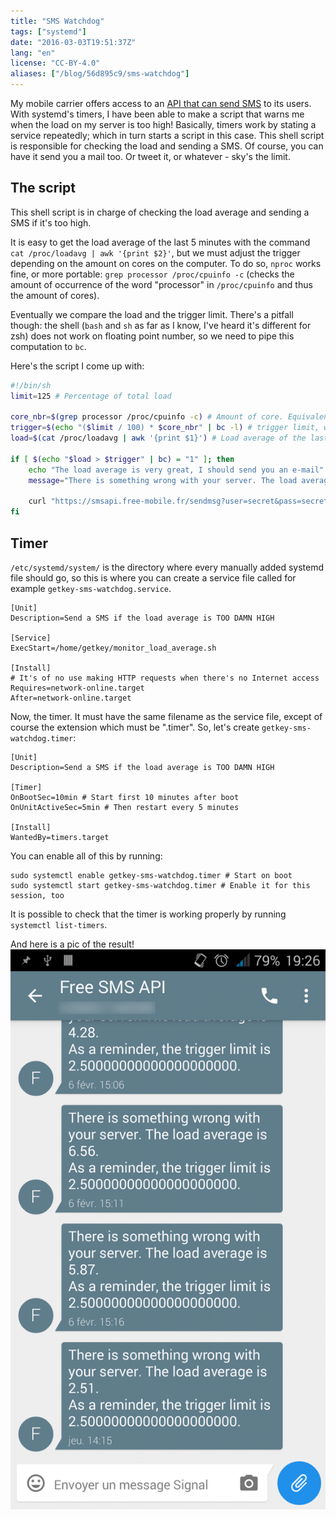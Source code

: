 ```yaml
---
title: "SMS Watchdog"
tags: ["systemd"]
date: "2016-03-03T19:51:37Z"
lang: "en"
license: "CC-BY-4.0"
aliases: ["/blog/56d895c9/sms-watchdog"]
---
```


My mobile carrier offers access to an [API that can send SMS](https://mobile.free.fr/moncompte/) to its users. With systemd's timers, I have been able to make a script that warns me when the load on my server is too high!
Basically, timers work by stating a service repeatedly; which in turn starts a script in this case.
This shell script is responsible for checking the load and sending a SMS. Of course, you can have it send you a mail too. Or tweet it, or whatever - sky's the limit.

## The script
This shell script is in charge of checking the load average and sending a SMS if it's too high.

It is easy to get the load average of the last 5 minutes with the command `cat /proc/loadavg | awk '{print $2}'`, but we must adjust the trigger depending on the amount on cores on the computer. To do so, `nproc` works fine, or more portable: `grep processor /proc/cpuinfo -c` (checks the amount of occurrence of the word "processor" in `/proc/cpuinfo` and thus the amount of cores).

Eventually we compare the load and the trigger limit. There's a pitfall though: the shell (`bash` and `sh` as far as I know, I've heard it's different for zsh) does not work on floating point number, so we need to pipe this computation to `bc`.

Here's the script I come up with:
```sh
#!/bin/sh
limit=125 # Percentage of total load

core_nbr=$(grep processor /proc/cpuinfo -c) # Amount of core. Equivalent to $(nproc) but more portable
trigger=$(echo "($limit / 100) * $core_nbr" | bc -l) # trigger limit, which depends of how many cores you have
load=$(cat /proc/loadavg | awk '{print $1}') # Load average of the last minute

if [ $(echo "$load > $trigger" | bc) = "1" ]; then
	echo "The load average is very great, I should send you an e-mail"
	message="There is something wrong with your server. The load average is $load.%0D%0AAs a reminder, the trigger limit is $trigger." # %0D%0A is a line break

	curl "https://smsapi.free-mobile.fr/sendmsg?user=secret&pass=secret&msg=$message"
fi
```

## Timer

`/etc/systemd/system/` is the directory where every manually added systemd file should go, so this is where you can create a service file called for example `getkey-sms-watchdog.service`.
```systemd
[Unit]
Description=Send a SMS if the load average is TOO DAMN HIGH

[Service]
ExecStart=/home/getkey/monitor_load_average.sh

[Install]
# It's of no use making HTTP requests when there's no Internet access
Requires=network-online.target
After=network-online.target
```

Now, the timer. It must have the same filename as the service file, except of course the extension which must be ".timer". So, let's create `getkey-sms-watchdog.timer`:
```systemd
[Unit]
Description=Send a SMS if the load average is TOO DAMN HIGH

[Timer]
OnBootSec=10min # Start first 10 minutes after boot
OnUnitActiveSec=5min # Then restart every 5 minutes

[Install]
WantedBy=timers.target
```

You can enable all of this by running:
```console
sudo systemctl enable getkey-sms-watchdog.timer # Start on boot
sudo systemctl start getkey-sms-watchdog.timer # Enable it for this session, too
```

It is possible to check that the timer is working properly by running `systemctl list-timers`.


And here is a pic of the result!
![sms conversation screenshot](sms_watchdog_screenshot.png "During a pretty intensive compilation!")
